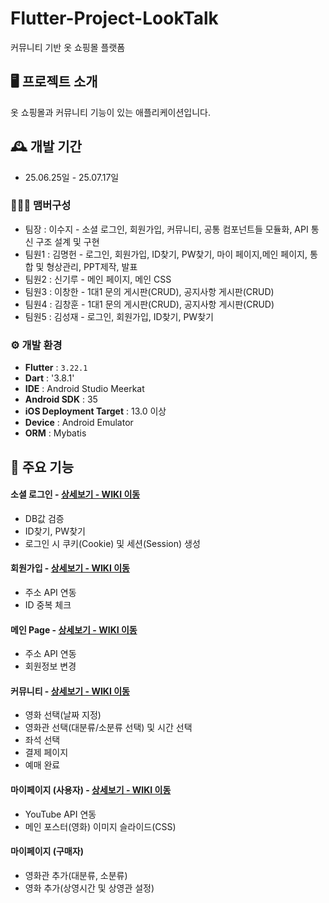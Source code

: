 # Flutter-Project-LookTalk
커뮤니티 기반 옷 쇼핑몰 플랫폼 


## 🖥️ 프로젝트 소개
옷 쇼핑몰과 커뮤니티 기능이 있는 애플리케이션입니다. 
<br>

## 🕰️ 개발 기간
* 25.06.25일 - 25.07.17일

### 🧑‍🤝‍🧑 맴버구성
 - 팀장  : 이수지 - 소셜 로그인, 회원가입, 커뮤니티, 공통 컴포넌트들 모듈화, API 통신 구조 설계 및 구현
 - 팀원1 : 김명헌 - 로그인, 회원가입, ID찾기, PW찾기, 마이 페이지,메인 페이지, 통합 및 형상관리, PPT제작, 발표
 - 팀원2 : 신기루 - 메인 페이지, 메인 CSS
 - 팀원3 : 이창한 - 1대1 문의 게시판(CRUD), 공지사항 게시판(CRUD)
 - 팀원4 : 김창훈 - 1대1 문의 게시판(CRUD), 공지사항 게시판(CRUD)
 - 팀원5 : 김성재 - 로그인, 회원가입, ID찾기, PW찾기

### ⚙️ 개발 환경
- **Flutter** : `3.22.1`
- **Dart** : '3.8.1'
- **IDE** : Android Studio Meerkat 
- **Android SDK** : 35
- **iOS Deployment  Target** : 13.0 이상 
- **Device** : Android Emulator 
- **ORM** : Mybatis

## 📌 주요 기능
#### 소셜 로그인 - <a href="https://github.com/chaehyuenwoo/SpringBoot-Project-MEGABOX/wiki/%EC%A3%BC%EC%9A%94-%EA%B8%B0%EB%8A%A5-%EC%86%8C%EA%B0%9C(Login)" >상세보기 - WIKI 이동</a>
- DB값 검증
- ID찾기, PW찾기
- 로그인 시 쿠키(Cookie) 및 세션(Session) 생성
#### 회원가입 - <a href="https://github.com/chaehyuenwoo/SpringBoot-Project-MEGABOX/wiki/%EC%A3%BC%EC%9A%94-%EA%B8%B0%EB%8A%A5-%EC%86%8C%EA%B0%9C(Member)" >상세보기 - WIKI 이동</a>
- 주소 API 연동
- ID 중복 체크
#### 메인 Page - <a href="https://github.com/chaehyuenwoo/SpringBoot-Project-MEGABOX/wiki/%EC%A3%BC%EC%9A%94-%EA%B8%B0%EB%8A%A5-%EC%86%8C%EA%B0%9C(Member)" >상세보기 - WIKI 이동</a>
- 주소 API 연동
- 회원정보 변경

#### 커뮤니티 - <a href="https://github.com/chaehyuenwoo/SpringBoot-Project-MEGABOX/wiki/%EC%A3%BC%EC%9A%94-%EA%B8%B0%EB%8A%A5-%EC%86%8C%EA%B0%9C(%EC%98%81%ED%99%94-%EC%98%88%EB%A7%A4)" >상세보기 - WIKI 이동</a>
- 영화 선택(날짜 지정)
- 영화관 선택(대분류/소분류 선택) 및 시간 선택
- 좌석 선택
- 결제 페이지
- 예매 완료
#### 마이페이지 (사용자) - <a href="https://github.com/chaehyuenwoo/SpringBoot-Project-MEGABOX/wiki/%EC%A3%BC%EC%9A%94-%EA%B8%B0%EB%8A%A5-%EC%86%8C%EA%B0%9C(%EB%A9%94%EC%9D%B8-Page)" >상세보기 - WIKI 이동</a>
- YouTube API 연동
- 메인 포스터(영화) 이미지 슬라이드(CSS)

#### 마이페이지 (구매자)  
- 영화관 추가(대분류, 소분류)
- 영화 추가(상영시간 및 상영관 설정)
